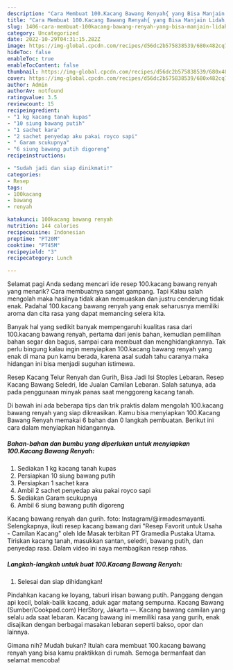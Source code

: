 ```yaml
---
description: "Cara Membuat 100.Kacang Bawang Renyah{ yang Bisa Manjain Lidah,  Menu Buat lebaran"
title: "Cara Membuat 100.Kacang Bawang Renyah{ yang Bisa Manjain Lidah,  Menu Buat lebaran"
slug: 1406-cara-membuat-100kacang-bawang-renyah-yang-bisa-manjain-lidah-menu-buat-lebaran
category: Uncategorized
date: 2022-10-29T04:31:15.282Z
image: https://img-global.cpcdn.com/recipes/d56dc2b575838539/680x482cq70/100kacang-bawang-renyah-foto-resep-utama.jpg
hideToc: false
enableToc: true
enableTocContent: false
thumbnail: https://img-global.cpcdn.com/recipes/d56dc2b575838539/680x482cq70/100kacang-bawang-renyah-foto-resep-utama.jpg
cover: https://img-global.cpcdn.com/recipes/d56dc2b575838539/680x482cq70/100kacang-bawang-renyah-foto-resep-utama.jpg
author: Admin
authorAv: notfound
ratingvalue: 3.5
reviewcount: 15
recipeingredient:
- "1 kg kacang tanah kupas"
- "10 siung bawang putih"
- "1 sachet kara"
- "2 sachet penyedap aku pakai royco sapi"
- " Garam scukupnya"
- "6 siung bawang putih digoreng"
recipeinstructions:

- "Sudah jadi dan siap dinikmati!"
categories:
- Resep
tags:
- 100kacang
- bawang
- renyah

katakunci: 100kacang bawang renyah 
nutrition: 144 calories
recipecuisine: Indonesian
preptime: "PT20M"
cooktime: "PT45M"
recipeyield: "3"
recipecategory: Lunch

---
```



Selamat pagi Anda sedang mencari ide resep 100.kacang bawang renyah yang menarik? Cara membuatnya sangat gampang. Tapi Kalau salah mengolah maka hasilnya tidak akan memuaskan dan justru cenderung tidak enak. Padahal 100.kacang bawang renyah yang enak seharusnya memiliki aroma dan cita rasa yang dapat memancing selera kita.


Banyak hal yang sedikit banyak mempengaruhi kualitas rasa dari 100.kacang bawang renyah, pertama dari jenis bahan, kemudian pemilihan bahan segar dan bagus, sampai cara membuat dan menghidangkannya. Tak perlu bingung kalau ingin menyiapkan 100.kacang bawang renyah yang enak di mana pun kamu berada, karena asal sudah tahu caranya maka hidangan ini bisa menjadi suguhan istimewa.

Resep Kacang Telur Renyah dan Gurih, Bisa Jadi Isi Stoples Lebaran. Resep Kacang Bawang Seledri, Ide Jualan Camilan Lebaran. Salah satunya, ada pada penggunaan minyak panas saat menggoreng kacang tanah.


Di bawah ini ada beberapa tips dan trik praktis dalam mengolah 100.kacang bawang renyah yang siap dikreasikan. Kamu bisa menyiapkan 100.Kacang Bawang Renyah memakai 6 bahan dan 0 langkah pembuatan. Berikut ini cara dalam menyiapkan hidangannya.

<!--inarticleads1-->

##### Bahan-bahan dan bumbu yang diperlukan untuk menyiapkan 100.Kacang Bawang Renyah:

1. Sediakan 1 kg kacang tanah kupas
1. Persiapkan 10 siung bawang putih
1. Persiapkan 1 sachet kara
1. Ambil 2 sachet penyedap aku pakai royco sapi
1. Sediakan  Garam scukupnya
1. Ambil 6 siung bawang putih digoreng


Kacang bawang renyah dan gurih. foto: Instagram/@irmadesmayanti. Selengkapnya, ikuti resep kacang bawang dari &#34;Resep Favorit untuk Usaha - Camilan Kacang&#34; oleh Ide Masak terbitan PT Gramedia Pustaka Utama. Tiriskan kacang tanah, masukkan santan, seledri, bawang putih, dan penyedap rasa. Dalam video ini saya membagikan resep rahas. 

<!--inarticleads2-->

##### Langkah-langkah untuk buat 100.Kacang Bawang Renyah:


1. Selesai dan siap dihidangkan!

Pindahkan kacang ke loyang, taburi irisan bawang putih. Panggang dengan api kecil, bolak-balik kacang, aduk agar matang sempurna. Kacang Bawang (Sumber/Cookpad.com) HerStory, Jakarta —. Kacang bawang camilan yang selalu ada saat lebaran. Kacang bawang ini memiliki rasa yang gurih, enak disajikan dengan berbagai masakan lebaran seperti bakso, opor dan lainnya. 

Gimana nih? Mudah bukan? Itulah cara membuat 100.kacang bawang renyah yang bisa kamu praktikkan di rumah. Semoga bermanfaat dan selamat mencoba!
